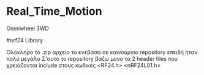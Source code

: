 # Real_Time_Motion
Omniwheel 3WD


#nrf24 Library

Ολόκληρο το .zip αρχείο το ενέβασα σε καινούργιο repository επειδή ήταν πολύ μεγάλο 
Σ'αυτό το repository βάζω μονο τα 2 header files που χρειάζονται include στους κωδικες
<RF24.h> 
<nRF24L01.h>
